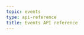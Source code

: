 ```yaml
---
topic: events
type: api-reference
title: Events API reference
---
```


<GithubCode fileUrl="https://github.com/working-group-two/wgtwoapis/blob/master/wgtwo/events/v0/events.proto" />
